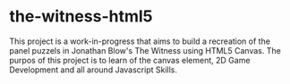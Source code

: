 # the-witness-html5

This project is a work-in-progress that aims to build a recreation of the panel puzzels in Jonathan Blow's The Witness using HTML5 Canvas. The purpos of this project is to learn of the canvas element, 2D Game Development and all around Javascript Skills.
